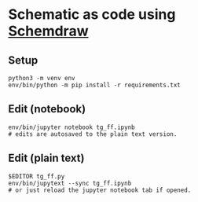 # Schematic as code using [Schemdraw](https://schemdraw.readthedocs.io/en/stable/)

## Setup

```
python3 -m venv env
env/bin/python -m pip install -r requirements.txt
```

## Edit (notebook)

```
env/bin/jupyter notebook tg_ff.ipynb
# edits are autosaved to the plain text version.
```

## Edit (plain text)

```
$EDITOR tg_ff.py
env/bin/jupytext --sync tg_ff.ipynb
# or just reload the jupyter notebook tab if opened.
```

